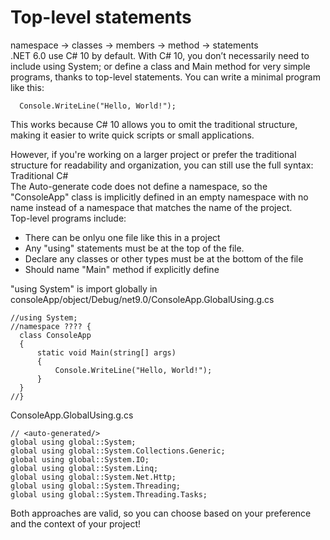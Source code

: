# Top-level statements

namespace -> classes -> members -> method -> statements<br>
.NET 6.0 use C# 10 by default. With C# 10, you don’t necessarily need to include using System; or define a class and Main method for very simple programs, thanks to top-level statements. You can write a minimal program like this:
```
  Console.WriteLine("Hello, World!");
```
This works because C# 10 allows you to omit the traditional structure, making it easier to write quick scripts or small applications.<br>

However, if you're working on a larger project or prefer the traditional structure for readability and organization, you can still use the full syntax:<br>
Traditional C#<br>
The Auto-generate code does not  define a namespace, so the "ConsoleApp" class is implicitly defined in an empty namespace with no name instead of a namespace that matches the name of the project.<br>
Top-level programs include:
<ul>
  <li>There can be onlyu one file like this in a project</li>
  <li>Any "using" statements must be at the top of the file.</li>
  <li>Declare any classes or other types must be at the bottom of the file</li>
  <li>Should name "Main" method if explicitly define</li>
</ul>
"using System" is import globally in consoleApp/object/Debug/net9.0/ConsoleApp.GlobalUsing.g.cs

```
//using System;
//namespace ???? {
  class ConsoleApp
  {
      static void Main(string[] args)
      {
          Console.WriteLine("Hello, World!");
      }
  }
//}
```
ConsoleApp.GlobalUsing.g.cs
```
// <auto-generated/>
global using global::System;
global using global::System.Collections.Generic;
global using global::System.IO;
global using global::System.Linq;
global using global::System.Net.Http;
global using global::System.Threading;
global using global::System.Threading.Tasks;
```

Both approaches are valid, so you can choose based on your preference and the context of your project!
